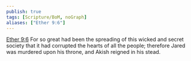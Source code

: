 ```yaml
---
publish: true
tags: [Scripture/BoM, noGraph]
aliases: ["Ether 9:6"]
---
```

[Ether 9:6](https://churchofjesuschrist.org/study/scriptures/bofm/ether/9?lang=eng&id=p6#p6) For so great had been the spreading of this wicked and secret society that it had corrupted the hearts of all the people; therefore Jared was murdered upon his throne, and Akish reigned in his stead.
